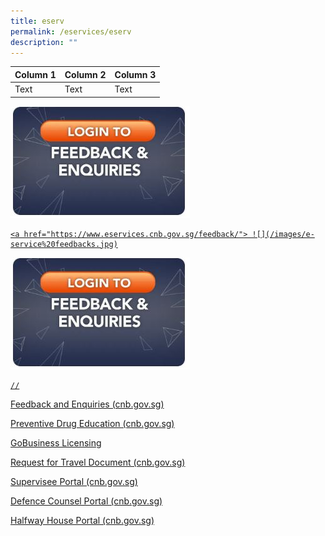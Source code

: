 ```yaml
---
title: eserv
permalink: /eservices/eserv
description: ""
---
```

| Column 1 | Column 2 | Column 3 |
| -------- | -------- | -------- |
| Text     | Text     | Text     |


<a href="https://www.eservices.cnb.gov.sg/feedback/"> ![](/images/e-service%20feedbacks.jpg)

	<a href="https://www.eservices.cnb.gov.sg/feedback/"> ![](/images/e-service%20feedbacks.jpg)

<a href="https://www.eservices.cnb.gov.sg/feedback/"> ![](/images/e-service%20feedbacks.jpg)
<a href="https://www.eservices.cnb.gov.sg/pde/"> 
<a href="https://licence1.business.gov.sg/feportal/web/frontier/home"> 
<a href="https://www.eservices.cnb.gov.sg/travel/"> 
<a href="https://www.eservices.cnb.gov.sg/supervisee/"> 
<a href="https://www.eservices.cnb.gov.sg/dc/">
<a href="(https://www.eservices.cnb.gov.sg/hwh/">
	
	//

[Feedback and Enquiries (cnb.gov.sg)](https://www.eservices.cnb.gov.sg/feedback/)

[Preventive Drug Education (cnb.gov.sg)](https://www.eservices.cnb.gov.sg/pde/)


[GoBusiness Licensing](https://licence1.business.gov.sg/feportal/web/frontier/home)
	
[Request for Travel Document (cnb.gov.sg)](https://www.eservices.cnb.gov.sg/travel/)
	
[Supervisee Portal (cnb.gov.sg)](https://www.eservices.cnb.gov.sg/supervisee/)
	
[Defence Counsel Portal (cnb.gov.sg)](https://www.eservices.cnb.gov.sg/dc/)
	
[Halfway House Portal (cnb.gov.sg)](https://www.eservices.cnb.gov.sg/hwh/)